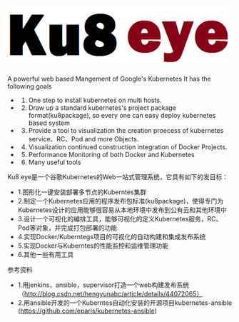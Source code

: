 ![ImageLoadFailed](./res/ku8eye.png)

A powerful web based Mangement of  Google's Kubernetes
It has the following goals
 - 1. One step to install kubernetes on multi hosts.
 - 2. Draw up a standard kubernetes's project package format(ku8package), so every one can easy deploy kubernetes based system
 - 3. Provide a tool to visualization the creation proecess of kubernetes service、RC、Pod and more Objects.
 - 4. Visualization continued construction integration of  Docker Projects.
 - 5. Performance Monitoring of both Docker and Kubernetes
 - 6. Many useful tools
 
Ku8 eye是一个谷歌Kubernetes的Web一站式管理系统，它具有如下的发目标：
 - 1.图形化一键安装部署多节点的Kuberntes集群
 - 2.制定一个Kubernetes应用的程序发布包标准(ku8package)，使得专门为Kubernetes设计的应用能够很容易从本地环境中发布到公有云和其他环境中
 - 3.设计一个可视化的编排工具，能够可视化的定义Kubernetes服务，RC、Pod等对象，并完成打包部署的功能 
 - 4.实现Docker/Kuberntegs项目的可视化的自动构建和集成发布系统
 - 5.实现Docker与Kuberntes的性能监控和运维管理功能
 - 6.其他一些有用工具


参考资料
 - 1.用jenkins，ansible，supervisor打造一个web构建发布系统 （http://blog.csdn.net/hengyunabc/article/details/44072065）
 - 2.用ansible开发的一个Kuberntes自动化安装的开源项目kubernetes-ansible  (https://github.com/eparis/kubernetes-ansible)
 


